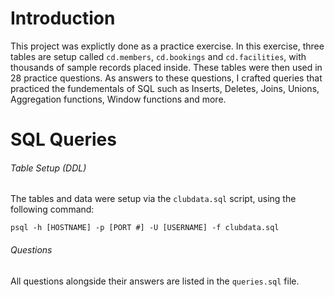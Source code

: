 # Introduction
This project was explictly done as a practice exercise. In this exercise, three tables are setup called `cd.members`, `cd.bookings` and 
`cd.facilities`, with thousands of sample records placed inside. These tables were then used in 28 practice questions. As answers to these
questions, I crafted queries that practiced the fundementals of SQL such as Inserts, Deletes, Joins, Unions, Aggregation functions, Window functions and more.

# SQL Queries

###### Table Setup (DDL)
The tables and data were setup via the `clubdata.sql` script, using the following command:

`psql -h [HOSTNAME] -p [PORT #] -U [USERNAME] -f clubdata.sql`

###### Questions
All questions alongside their answers are listed in the `queries.sql` file. 
